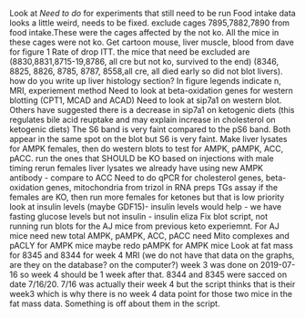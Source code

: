 Look at *Need to do* for experiments that still need to be run
Food intake data looks a little weird, needs to be fixed. exclude cages 7895,7882,7890 from food intake.These were the cages affected by the not ko. All the mice in these cages were not ko. 
Get cartoon mouse, liver muscle, blood from dave for figure 1
Rate of drop ITT. 
the mice that need be excluded are (8830,8831,8715-19,8786, all cre but not ko, survived to the end) (8346, 8825, 8826, 8785, 8787, 8558,all cre, all died early so did not blot livers). 
how do you write up liver histology section?
In figure legends indicate n, MRI, experiement method
Need to look at beta-oxidation genes for western blotting (CPT1, MCAD and ACAD)
Need to look at sip7a1 on western blot. Others have suggested there is a decrease in sip7a1 on ketogenic diets (this regulates bile acid reuptake and may explain increase in cholesterol on ketogenic diets)
The S6 band is very faint compared to the pS6 band. Both appear in the same spot on the blot but S6 is very faint. 
Make liver lysates for AMPK females, then do western blots to test for AMPK, pAMPK, ACC, pACC. run the ones that SHOULD be KO based on injections with male timing
rerun females liver lysates we already have using new AMPK antibody - compare to ACC 
Need to do qPCR for cholesterol genes, beta-oxidation genes, mitochondria from trizol in RNA preps
TGs assay
if the females are KO, then run more females for ketones but that is low priority 
look at insulin levels (maybe GDF15)- insulin levels would help - we have fasting glucose levels but not insulin - insulin eliza 
Fix blot script, not running
run blots for the AJ mice from previous keto experiemnt. For AJ mice need new total AMPK, pAMPK, ACC, pACC
need Mito complexes and pACLY for AMPK mice
maybe redo pAMPK for AMPK mice
Look at fat mass for 8345 and 8344 for week 4 MRI (we do not have that data on the graphs, are they on the database? on the computer?) week 3 was done on 2019-07-16 so week 4 should be 1 week after that.
8344 and 8345 were sacced on date 7/16/20. 7/16 was actually their week 4 but the script thinks that is their week3 which is why there is no week 4 data point for those two mice in the fat mass data. Something is off about them in the script. 